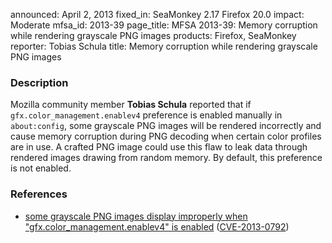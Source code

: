announced: April 2, 2013
fixed_in: SeaMonkey 2.17
          Firefox 20.0
impact: Moderate
mfsa_id: 2013-39
page_title: MFSA 2013-39: Memory corruption while rendering grayscale PNG images
products: Firefox, SeaMonkey
reporter: Tobias Schula
title: Memory corruption while rendering grayscale PNG images

<h3>Description</h3>

<p>Mozilla community member <strong>Tobias Schula</strong> reported that if
<code>gfx.color_management.enablev4</code> preference is enabled manually in
<code>about:config</code>, some grayscale PNG images will be rendered
incorrectly and cause memory corruption during PNG decoding when certain color
profiles are in use. A crafted PNG image could use this flaw to leak data
through rendered images drawing from random memory. By default, this preference
is not enabled. 
</p>


<h3>References</h3>

<ul>
  <li><a href="https://bugzilla.mozilla.org/show_bug.cgi?id=722831">
      some grayscale PNG images display improperly when
"gfx.color_management.enablev4" is enabled</a> (<a href="http://cve.mitre.org/cgi-bin/cvename.cgi?name=CVE-2013-0792" class="ex-ref">CVE-2013-0792</a>)</li>
</ul>



